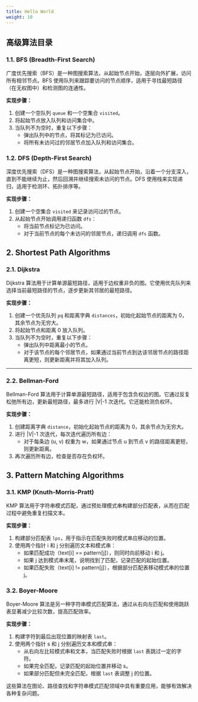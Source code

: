 ```yaml
---
title: Hello World
weight: 10
---
```

## 高级算法目录


### 1.1. BFS (Breadth-First Search)

广度优先搜索（BFS）是一种图搜索算法，从起始节点开始，逐层向外扩展，访问所有相邻节点。BFS 使用队列来跟踪要访问的节点顺序，适用于寻找最短路径（在无权图中）和检测图的连通性。

**实现步骤：**
1. 创建一个空队列 `queue` 和一个空集合 `visited`。
2. 将起始节点放入队列和访问集合中。
3. 当队列不为空时，重复以下步骤：
   - 弹出队列中的节点，将其标记为已访问。
   - 将所有未访问过的邻居节点加入队列和访问集合。


### 1.2. DFS (Depth-First Search)

深度优先搜索（DFS）是一种图搜索算法，从起始节点开始，沿着一个分支深入，直到不能继续为止，然后回溯并继续搜索未访问的节点。DFS 使用栈来实现递归，适用于检测环、拓扑排序等。

**实现步骤：**
1. 创建一个空集合 `visited` 来记录访问过的节点。
2. 从起始节点开始调用递归函数 `dfs`：
   - 将当前节点标记为已访问。
   - 对于当前节点的每个未访问的邻居节点，递归调用 `dfs` 函数。

## 2. Shortest Path Algorithms


### 2.1. Dijkstra

Dijkstra 算法用于计算单源最短路径，适用于边权重非负的图。它使用优先队列来选择当前最短路径的节点，逐步更新其邻居的最短路径。

**实现步骤：**
1. 创建一个优先队列 `pq` 和距离字典 `distances`，初始化起始节点的距离为 0，其余节点为无穷大。
2. 将起始节点和距离 0 放入队列。
3. 当队列不为空时，重复以下步骤：
   - 弹出队列中距离最小的节点。
   - 对于该节点的每个邻居节点，如果通过当前节点到达该邻居节点的路径距离更短，则更新距离并将其加入队列。

---

### 2.2. Bellman-Ford

Bellman-Ford 算法用于计算单源最短路径，适用于包含负权边的图。它通过反复松弛所有边，更新最短路径，最多进行 |V|-1 次迭代。它还能检测负权环。

**实现步骤：**
1. 创建距离字典 `distance`，初始化起始节点的距离为 0，其余节点为无穷大。
2. 进行 |V|-1 次迭代，每次迭代遍历所有边：
   - 对于每条边 (u, v) 权重为 w，如果通过节点 u 到节点 v 的路径距离更短，则更新距离。
3. 再次遍历所有边，检查是否存在负权环。

## 3. Pattern Matching Algorithms


### 3.1. KMP (Knuth-Morris-Pratt)

KMP 算法用于字符串模式匹配，通过预处理模式串构建部分匹配表，从而在匹配过程中避免重复扫描文本。

**实现步骤：**
1. 构建部分匹配表 `lps`，用于指示在匹配失败时模式串应移动的位置。
2. 使用两个指针 i 和 j 分别遍历文本和模式串：
   - 如果匹配成功（text[i] == pattern[j]），则同时向前移动 i 和 j。
   - 如果 j 达到模式串末尾，说明找到了匹配，记录匹配的起始位置。
   - 如果匹配失败（text[i] != pattern[j]），根据部分匹配表移动模式串的位置 j。



### 3.2. Boyer-Moore

Boyer-Moore 算法是另一种字符串模式匹配算法，通过从右向左匹配和使用跳跃表显著减少比较次数，提高匹配效率。

**实现步骤：**
1. 构建字符到最后出现位置的映射表 `last`。
2. 使用两个指针 s 和 j 分别遍历文本和模式串：
   - 从右向左比较模式串和文本，当匹配失败时根据 `last` 表跳过一定的字符。
   - 如果完全匹配，记录匹配的起始位置并移动 s。
   - 如果部分匹配但未完全匹配，根据 `last` 表调整 j 的位置。

这些算法在图论、路径查找和字符串模式匹配领域中具有重要应用，能够有效解决各种复杂问题。
